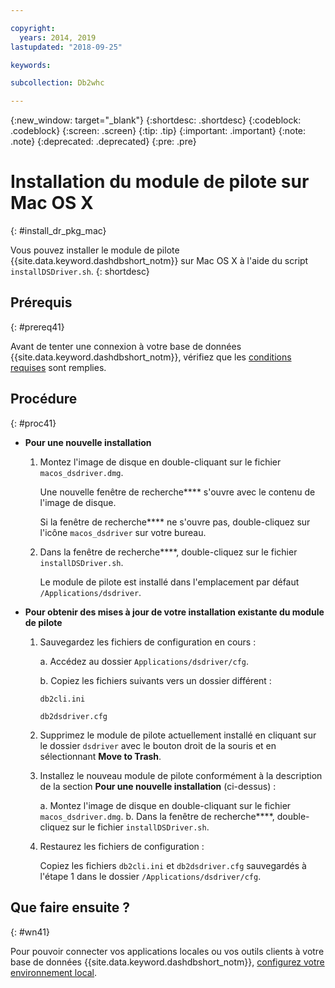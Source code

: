 ```yaml
---

copyright:
  years: 2014, 2019
lastupdated: "2018-09-25"

keywords:

subcollection: Db2whc

---
```


<!-- Attribute definitions --> 
{:new_window: target="_blank"}
{:shortdesc: .shortdesc}
{:codeblock: .codeblock}
{:screen: .screen}
{:tip: .tip}
{:important: .important}
{:note: .note}
{:deprecated: .deprecated}
{:pre: .pre}

# Installation du module de pilote sur Mac OS X
{: #install_dr_pkg_mac}

Vous pouvez installer le module de pilote {{site.data.keyword.dashdbshort_notm}} sur Mac OS X à l'aide du script `installDSDriver.sh`. 
{: shortdesc}

## Prérequis
{: #prereq41}

Avant de tenter une connexion à votre base de données {{site.data.keyword.dashdbshort_notm}}, vérifiez que les [conditions requises](/docs/services/Db2whc/connecting/connecting.html#prereqs) sont remplies.

<!-- Download the Db2 driver package for your operating system from the web console and install it. -->

## Procédure
{: #proc41}

- **Pour une nouvelle installation**

  1. Montez l'image de disque en double-cliquant sur le fichier `macos_dsdriver.dmg`.
   
     Une nouvelle fenêtre de recherche**** s'ouvre avec le contenu de l'image de disque.

     Si la fenêtre de recherche**** ne s'ouvre pas, double-cliquez sur l'icône `macos_dsdriver` sur votre bureau.
  2. Dans la fenêtre de recherche****, double-cliquez sur le fichier `installDSDriver.sh`.

     Le module de pilote est installé dans l'emplacement par défaut `/Applications/dsdriver`.

- **Pour obtenir des mises à jour de votre installation existante du module de pilote**

  1. Sauvegardez les fichiers de configuration en cours :

     a. Accédez au dossier `Applications/dsdriver/cfg`.

     b. Copiez les fichiers suivants vers un dossier différent : 
    
        `db2cli.ini`

        `db2dsdriver.cfg`
  2. Supprimez le module de pilote actuellement installé en cliquant sur le dossier `dsdriver` avec le bouton droit de la souris et en sélectionnant **Move to Trash**.
  3. Installez le nouveau module de pilote conformément à la description de la section **Pour une nouvelle installation** (ci-dessus) :
     
     a. Montez l'image de disque en double-cliquant sur le fichier `macos_dsdriver.dmg`.
     b. Dans la fenêtre de recherche****, double-cliquez sur le fichier `installDSDriver.sh`.
  4. Restaurez les fichiers de configuration :

     Copiez les fichiers `db2cli.ini` et `db2dsdriver.cfg` sauvegardés à l'étape 1 dans le dossier `/Applications/dsdriver/cfg`.

## Que faire ensuite ?
{: #wn41}

Pour pouvoir connecter vos applications locales ou vos outils clients à votre base de données {{site.data.keyword.dashdbshort_notm}}, [configurez votre environnement local](/docs/services/Db2whc/connecting/driver_pkg_cfg.html).
